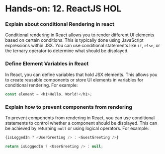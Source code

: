 # Hands-on: 12. ReactJS HOL
### Explain about conditional Rendering in react
Conditional rendering in React allows you to render different UI elements based on certain conditions. This is typically done using JavaScript expressions within JSX. You can use conditional statements like `if`, `else`, or the ternary operator to determine what should be displayed.

### Define Element Variables in React
In React, you can define variables that hold JSX elements. This allows you to create reusable components or store UI elements in variables for conditional rendering. For example:
```javascript
const element = <h1>Hello, World!</h1>;
```

### Explain how to prevent components from rendering
To prevent components from rendering in React, you can use conditional statements to control whether a component should be displayed. This can be achieved by returning `null` or using logical operators. For example:
```javascript
{isLoggedIn ? <UserGreeting /> : <GuestGreeting />}
```
```javascript
return isLoggedIn ? <UserGreeting /> : null;
```
